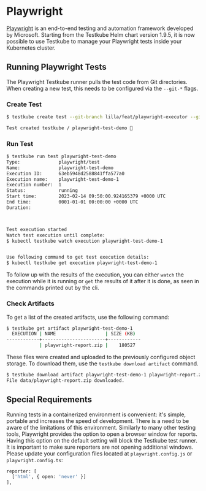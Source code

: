 # Playwright

[Playwright](https://playwright.dev/) is an end-to-end testing and automation framework developed by Microsoft. Starting from the Testkube Helm chart version 1.9.5, it is now possible to use Testkube to manage your Playwright tests inside your Kubernetes cluster.

## Running Playwright Tests

The Playwright Testkube runner pulls the test code from Git directories. When creating a new test, this needs to be configured via the `--git-*` flags.

### Create Test

```bash
$ testkube create test --git-branch lilla/feat/playwright-executor --git-uri https://github.com/vLia/testkube-tests.git --git-path "playwright" --name playwright-test-demo --type playwright/test

Test created testkube / playwright-test-demo 🥇
```

### Run Test

```bash
$ testkube run test playwright-test-demo
Type:              playwright/test
Name:              playwright-test-demo
Execution ID:      63eb5948d2588841ffa577a0
Execution name:    playwright-test-demo-1
Execution number:  1
Status:            running
Start time:        2023-02-14 09:50:00.924165379 +0000 UTC
End time:          0001-01-01 00:00:00 +0000 UTC
Duration:          



Test execution started
Watch test execution until complete:
$ kubectl testkube watch execution playwright-test-demo-1


Use following command to get test execution details:
$ kubectl testkube get execution playwright-test-demo-1

```

To follow up with the results of the execution, you can either `watch` the execution while it is running or `get` the results of it after it is done, as seen in the commands printed out by the cli.

### Check Artifacts

To get a list of the created artifacts, use the following command:

```bash
$ testkube get artifact playwright-test-demo-1
  EXECUTION | NAME                  | SIZE (KB)  
------------+-----------------------+------------
            | playwright-report.zip |    180527  
```

These files were created and uploaded to the previously configured object storage. To download them, use the `testkube download artifact` command.

```bash
$ testkube download artifact playwright-test-demo-1 playwright-report.zip data
File data/playwright-report.zip downloaded.
```

## Special Requirements

Running tests in a containerized environment is convenient: it's simple, portable and increases the speed of development. There is a need to be aware of the limitations of this environment. Similarly to many other testing tools, Playwright provides the option to open a browser window for reports. Having this option on the default setting will block the Testkube test runner. It is important to make sure reporters are not opening additional windows. Please update your configuration files located at `playwright.config.js` or `playwright.config.ts`:

```bash
reporter: [
  ['html', { open: 'never' }]
],
```
